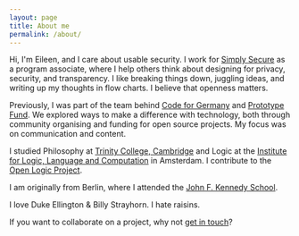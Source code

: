 ```yaml
---
layout: page
title: About me
permalink: /about/
---
```


Hi, I'm Eileen, and I care about usable security. I work for [Simply Secure](https://simplysecure.org/) as a program associate, where I help others think about designing for privacy, security, and transparency. I like breaking things down, juggling ideas, and writing up my thoughts in flow charts. I believe that openness matters.

Previously, I was part of the team behind [Code for Germany](https://codefor.de/) and [Prototype Fund](https://prototypefund.de/). We explored ways to make a difference with technology, both through community organising and funding for open source projects. My focus was on communication and content.

I studied Philosophy at [Trinity College, Cambridge](http://www.trin.cam.ac.uk/) and Logic at the [Institute for Logic, Language and Computation](http://www.illc.uva.nl/) in Amsterdam. I contribute to the [Open Logic Project](http://openlogicproject.org/).

I am originally from Berlin, where I attended the [John F. Kennedy School](http://jfks.de/).

I love Duke Ellington &#38; Billy Strayhorn. I hate raisins.

If you want to collaborate on a project, why not <a href="mailto:&#104;&#101;&#108;&#108;&#111;&#64;&#98;&#117;&#109;&#98;&#108;&#101;&#46;&#98;&#108;&#117;&#101;">get in touch</a>?
